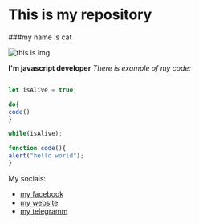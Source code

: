# This is my repository

###my name is cat

![this is img]([https://avatars.githubusercontent.com/u/120802575?v=4](https://www.google.com/url?sa=i&url=https%3A%2F%2Fwww.nationalgeographic.com%2Fanimals%2Fmammals%2Ffacts%2Fdomestic-cat&psig=AOvVaw1U04JJ142hKZVUlNDdyUd8&ust=1696422528118000&source=images&cd=vfe&opi=89978449&ved=0CBEQjRxqFwoTCICTnsPw2YEDFQAAAAAdAAAAABAE))



**I'm javascript developer**  *There is example of my code:*

```javascript

let isAlive = true;

do{
code()
}

while(isAlive);

function code(){
alert("hello world");
}
```

My socials:
* [my facebook](#)
* [my website](#)
* [my telegramm](#)
  



